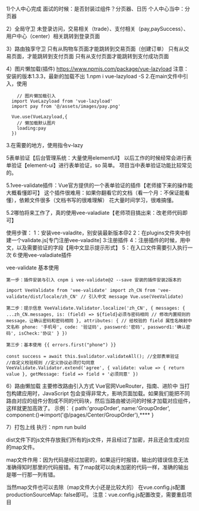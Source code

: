 1)个人中心完成
  面试的时候：是否封装过组件？分页器、日历
  个人中心当中：分页器

2）全局守卫
未登录访问，交易相关（trade）、支付相关（pay,paySuccess）、用户中心（center）相关跳转到登录页面


3）路由独享守卫
只有从购物车页面才能跳转到交易页面（创建订单）
只有从交易页面，才能跳转到支付页面
只有从支付页面才能跳转到支付成功页面


4）图片懒加载(插件)
https://www.npmjs.com/package/vue-lazyload
注意：安装的版本1.3.3，最新的加载不出
  1.npm i vue-lazyload -S
  2.在main文件中引入，使用

        // 图片懒加载引入
      import VueLazyload from 'vue-lazyload'
      import pay from '@/assets/images/pay.png'

      Vue.use(VueLazyload,{
        // 懒加载默认图片
        loading:pay
      })
  3.在需要的地方，使用指令v-lazy

5表单验证【后台管理系统：大量使用elementUI】 以后工作的时候经常会进行表单验证【element-ui】进行表单验证，so 简单。 项目当中表单验证功能比较常见的。

5.1vee-validate插件：Vue官方提供的一个表单验证的插件【老师接下来的操作能大概看懂即可】 这个插件很难用：如果你翻看它的文档（看一个月：不保证能看懂），依赖文件很多（文档书写的很难理解） 花大量时间学习，很难搞懂。

5.2哪怕将来工作了，真的使用vee-valadiate【老师项目搞出来：改老师代码即可】

使用步骤： 1：安装vee-valadite，别安装最新版本@2 2：在plugins文件夹中创建一个validate.js[专门注册vee-valadite] 3:注册插件 4：注册插件的时候，用中文，以及需要验证的字段【用中文显示提示形式】 5：在入口文件需要引入执行一次 6:使用vee-valadiate插件

 vee-validate 基本使用

    第一步：插件安装与引入 cnpm i vee-validate@2 --save 安装的插件安装2版本的

    import VeeValidate from 'vee-validate' import zh_CN from 'vee-validate/dist/locale/zh_CN' // 引入中文 message Vue.use(VeeValidate)

    第二步：提示信息 VeeValidate.Validator.localize('zh_CN', { messages: { ...zh_CN.messages, is: (field) => ${field}必须与密码相同 // 修改内置规则的 message，让确认密码和密码相同 }, attributes: { // 给校验的 field 属性名映射中文名称 phone: '手机号', code: '验证码', password:'密码', password1:'确认密码', isCheck:'协议' } })

    第三步：基本使用 {{ errors.first("phone") }}

    const success = await this.$validator.validateAll(); //全部表单验证 
    //自定义校验规则 //定义协议必须打勾同意 
    VeeValidate.Validator.extend('agree', { validate: value => { return value }, getMessage: field => field + '必须同意' })

6）路由懒加载
  主要修改路由引入方式
  Vue官网VueRouter，指南、进阶中
  当打包构建应用时，JavaScript 包会变得非常大，影响页面加载。如果我们能把不同路由对应的组件分割成不同的代码块，然后当路由被访问的时候才加载对应组件，这样就更加高效了。
示例：
   {
          path:'groupOrder',
          name:'GroupOrder',
          component:()=>import('@/pages/Center/GroupOrder'),****
    }

7）打包上线
执行：npm run build

dist文件下的js文件存放我们所有的js文件，并且经过了加密，并且还会生成对应的map文件。

map文件作用：因为代码是经过加密的，如果运行时报错，输出的错误信息无法准确得知时那里的代码报错。有了map就可以向未加密的代码一样，准确的输出是哪一行那一列有错。

当然map文件也可以去除（map文件大小还是比较大的）
在vue.config.js配置productionSourceMap: false即可。
注意：vue.config.js配置改变，需要重启项目
